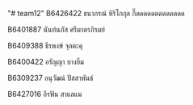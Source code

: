 "# team12" 
B6426422 ธนาภรณ์ หิริโกกุล กี๊ดดดดดดดดดดดดด

B6401887 นันท์นภัส ศรีมาตรภิรมย์

B6409388 ธีรพงษ์ จุลตะคุ 

B6400422 อรัญญา บางยิ้ม

B6309237 อนุวัฒน์ ปัสสาพันธ์

B6427016 อีรฟัน สาแลแม